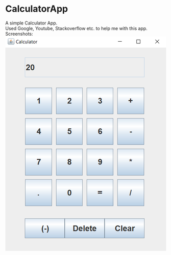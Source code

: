 # CalculatorApp
A simple Calculator App.</br>
Used Google, Youtube, Stackoverflow etc. to help me with this app.</br>
Screenshots:</br>
<img src='https://github.com/NMKrastev/CalculatorApp/blob/main/screenshots/CalculatorApp.PNG?raw=true'></img>
